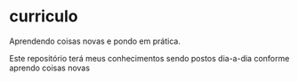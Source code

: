 # curriculo
Aprendendo coisas novas e pondo em prática.

Este repositório terá meus conhecimentos sendo postos dia-a-dia conforme aprendo coisas novas
